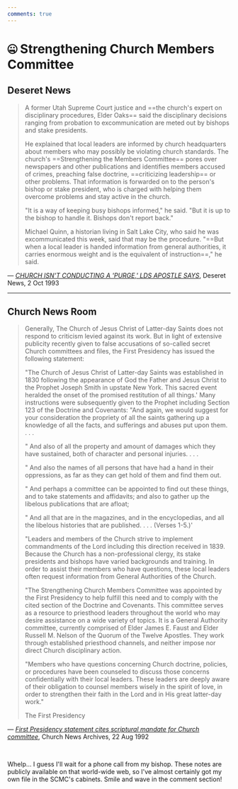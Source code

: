 ```yaml
---
comments: true
---
```

# 🤐 Strengthening Church Members Committee
## Deseret News
> A former Utah Supreme Court justice and ==the church's expert on disciplinary procedures, Elder Oaks== said the disciplinary decisions ranging from probation to excommunication are meted out by bishops and stake presidents.
>
> He explained that local leaders are informed by church headquarters about members who may possibly be violating church standards. The church's ==Strengthening the Members Committee== pores over newspapers and other publications and identifies members accused of crimes, preaching false doctrine, ==criticizing leadership== or other problems. That information is forwarded on to the person's bishop or stake president, who is charged with helping them overcome problems and stay active in the church.
>
> "It is a way of keeping busy bishops informed," he said. "But it is up to the bishop to handle it. Bishops don't report back."
>
> Michael Quinn, a historian living in Salt Lake City, who said he was excommunicated this week, said that may be the procedure. "==But when a local leader is handed information from general authorities, it carries enormous weight and is the equivalent of instruction==," he said.

— _[CHURCH ISN'T CONDUCTING A 'PURGE,' LDS APOSTLE SAYS](https://www.deseret.com/1993/10/2/19068890/church-isn-t-conducting-a-purge-lds-apostle-says)_, Deseret News, 2 Oct 1993

---

## Church News Room

> Generally, The Church of Jesus Christ of Latter-day Saints does not respond to criticism levied against its work. But in light of extensive publicity recently given to false accusations of so-called secret Church committees and files, the First Presidency has issued the following statement:
> 
> "The Church of Jesus Christ of Latter-day Saints was established in 1830 following the appearance of God the Father and Jesus Christ to the Prophet Joseph Smith in upstate New York. This sacred event heralded the onset of the promised restitution of all things.' Many instructions were subsequently given to the Prophet including Section 123 of the Doctrine and Covenants: "And again, we would suggest for your consideration the propriety of all the saints gathering up a knowledge of all the facts, and sufferings and abuses put upon them. . . .
> 
> " And also of all the property and amount of damages which they have sustained, both of character and personal injuries. . . .
> 
> " And also the names of all persons that have had a hand in their oppressions, as far as they can get hold of them and find them out.
> 
> " And perhaps a committee can be appointed to find out these things, and to take statements and affidavits; and also to gather up the libelous publications that are afloat;
> 
> " And all that are in the magazines, and in the encyclopedias, and all the libelous histories that are published. . . . (Verses 1-5.)'
> 
> "Leaders and members of the Church strive to implement commandments of the Lord including this direction received in 1839. Because the Church has a non-professional clergy, its stake presidents and bishops have varied backgrounds and training. In order to assist their members who have questions, these local leaders often request information from General Authorities of the Church.
> 
> "The Strengthening Church Members Committee was appointed by the First Presidency to help fulfill this need and to comply with the cited section of the Doctrine and Covenants. This committee serves as a resource to priesthood leaders throughout the world who may desire assistance on a wide variety of topics. It is a General Authority committee, currently comprised of Elder James E. Faust and Elder Russell M. Nelson of the Quorum of the Twelve Apostles. They work through established priesthood channels, and neither impose nor direct Church disciplinary action.
> 
> "Members who have questions concerning Church doctrine, policies, or procedures have been counseled to discuss those concerns confidentially with their local leaders. These leaders are deeply aware of their obligation to counsel members wisely in the spirit of love, in order to strengthen their faith in the Lord and in His great latter-day work."
> 
> The First Presidency

— _[First Presidency statement cites scriptural mandate for Church committee](https://www.thechurchnews.com/1992/8/22/23259274/first-presidency-statement-cites-scriptural-mandate-for-church-committee/)_, Church News Archives, 22 Aug 1992

&nbsp;

Whelp... I guess I'll wait for a phone call from my bishop. These notes are publicly available on that world-wide web, so I've almost certainly got my own file in the SCMC's cabinets. Smile and wave in the comment section!